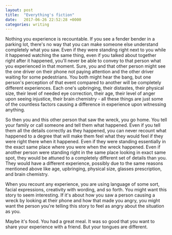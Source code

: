 ```yaml
---
layout: post
title:  "Everything's fiction"
date:   2017-06-26 22:52:28 +0000
categories: writing
---
```

Nothing you experience is recountable. If you see a fender bender in a parking lot, there's no way that you can make someone else understand completely what you saw. Even if they were standing right next to you while it happened watching the same thing, even if you talked about together right after it happened, you'll never be able to convey to that person what you experienced in that moment. Sure, you and that other person might see the one driver on their phone not paying attention and the other driver waiting for some pedestrians. You both might hear the bang, but one person's perception of that event compared to another will be completely different experiences. Each one's upbringing, their distastes, their physical size, their level of needed eye correction, their age, their level of anger upon seeing injustice, their brain chemistry - all these things are just some of the countless factors causing a difference in experience upon witnessing anything.

So then you and this other person that saw the wreck, you go home. You tell your family or call someone and tell them what happened. Even if you tell them all the details correctly as they happened, you can never recount what happened to a degree that will make them feel what they would feel if they were right there when it happened. Even if they were standing essentially in the exact same place where you were when the wreck happened. Even if another person were standing right in the same place looking in exact same spot, they would be attuned to a completely different set of details than you. They would have a different experience, possibly due to the same reasons mentioned above like age, upbringing, physical size, glasses prescription, and brain chemistry.

When you recount any experience, you are using language of some sort, facial expressions, creativity with wording, and so forth. You might want this story to seem interesting. If it's about how you saw a person causing a wreck by looking at their phone and how that made you angry, you might want the person you're telling this story to feel as angry about the situation as you.

Maybe it's food. You had a great meal. It was so good that you want to share your experience with a friend. But your tongues are different.
